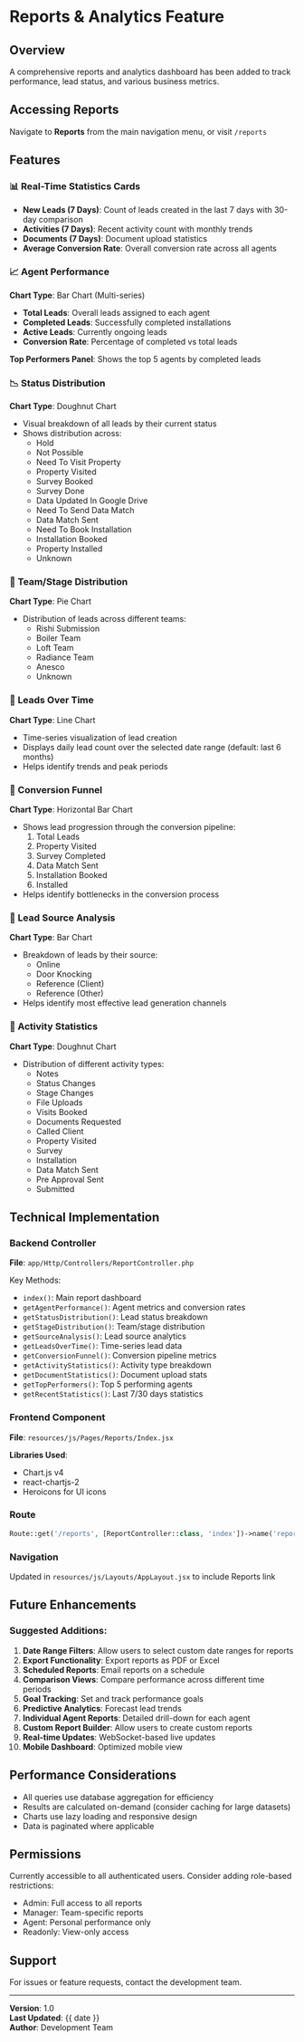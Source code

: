 # Reports & Analytics Feature

## Overview
A comprehensive reports and analytics dashboard has been added to track performance, lead status, and various business metrics.

## Accessing Reports
Navigate to **Reports** from the main navigation menu, or visit `/reports`

## Features

### 📊 Real-Time Statistics Cards
- **New Leads (7 Days)**: Count of leads created in the last 7 days with 30-day comparison
- **Activities (7 Days)**: Recent activity count with monthly trends
- **Documents (7 Days)**: Document upload statistics
- **Average Conversion Rate**: Overall conversion rate across all agents

### 📈 Agent Performance
**Chart Type**: Bar Chart (Multi-series)
- **Total Leads**: Overall leads assigned to each agent
- **Completed Leads**: Successfully completed installations
- **Active Leads**: Currently ongoing leads
- **Conversion Rate**: Percentage of completed vs total leads

**Top Performers Panel**: Shows the top 5 agents by completed leads

### 📉 Status Distribution
**Chart Type**: Doughnut Chart
- Visual breakdown of all leads by their current status
- Shows distribution across:
  - Hold
  - Not Possible
  - Need To Visit Property
  - Property Visited
  - Survey Booked
  - Survey Done
  - Data Updated In Google Drive
  - Need To Send Data Match
  - Data Match Sent
  - Need To Book Installation
  - Installation Booked
  - Property Installed
  - Unknown

### 🏢 Team/Stage Distribution
**Chart Type**: Pie Chart
- Distribution of leads across different teams:
  - Rishi Submission
  - Boiler Team
  - Loft Team
  - Radiance Team
  - Anesco
  - Unknown

### 📆 Leads Over Time
**Chart Type**: Line Chart
- Time-series visualization of lead creation
- Displays daily lead count over the selected date range (default: last 6 months)
- Helps identify trends and peak periods

### 🔄 Conversion Funnel
**Chart Type**: Horizontal Bar Chart
- Shows lead progression through the conversion pipeline:
  1. Total Leads
  2. Property Visited
  3. Survey Completed
  4. Data Match Sent
  5. Installation Booked
  6. Installed
- Helps identify bottlenecks in the conversion process

### 📱 Lead Source Analysis
**Chart Type**: Bar Chart
- Breakdown of leads by their source:
  - Online
  - Door Knocking
  - Reference (Client)
  - Reference (Other)
- Helps identify most effective lead generation channels

### 📝 Activity Statistics
**Chart Type**: Doughnut Chart
- Distribution of different activity types:
  - Notes
  - Status Changes
  - Stage Changes
  - File Uploads
  - Visits Booked
  - Documents Requested
  - Called Client
  - Property Visited
  - Survey
  - Installation
  - Data Match Sent
  - Pre Approval Sent
  - Submitted

## Technical Implementation

### Backend Controller
**File**: `app/Http/Controllers/ReportController.php`

Key Methods:
- `index()`: Main report dashboard
- `getAgentPerformance()`: Agent metrics and conversion rates
- `getStatusDistribution()`: Lead status breakdown
- `getStageDistribution()`: Team/stage distribution
- `getSourceAnalysis()`: Lead source analytics
- `getLeadsOverTime()`: Time-series lead data
- `getConversionFunnel()`: Conversion pipeline metrics
- `getActivityStatistics()`: Activity type breakdown
- `getDocumentStatistics()`: Document upload stats
- `getTopPerformers()`: Top 5 performing agents
- `getRecentStatistics()`: Last 7/30 days statistics

### Frontend Component
**File**: `resources/js/Pages/Reports/Index.jsx`

**Libraries Used**:
- Chart.js v4
- react-chartjs-2
- Heroicons for UI icons

### Route
```php
Route::get('/reports', [ReportController::class, 'index'])->name('reports.index');
```

### Navigation
Updated in `resources/js/Layouts/AppLayout.jsx` to include Reports link

## Future Enhancements

### Suggested Additions:
1. **Date Range Filters**: Allow users to select custom date ranges for reports
2. **Export Functionality**: Export reports as PDF or Excel
3. **Scheduled Reports**: Email reports on a schedule
4. **Comparison Views**: Compare performance across different time periods
5. **Goal Tracking**: Set and track performance goals
6. **Predictive Analytics**: Forecast lead trends
7. **Individual Agent Reports**: Detailed drill-down for each agent
8. **Custom Report Builder**: Allow users to create custom reports
9. **Real-time Updates**: WebSocket-based live updates
10. **Mobile Dashboard**: Optimized mobile view

## Performance Considerations
- All queries use database aggregation for efficiency
- Results are calculated on-demand (consider caching for large datasets)
- Charts use lazy loading and responsive design
- Data is paginated where applicable

## Permissions
Currently accessible to all authenticated users. Consider adding role-based restrictions:
- Admin: Full access to all reports
- Manager: Team-specific reports
- Agent: Personal performance only
- Readonly: View-only access

## Support
For issues or feature requests, contact the development team.

---

**Version**: 1.0  
**Last Updated**: {{ date }}  
**Author**: Development Team

